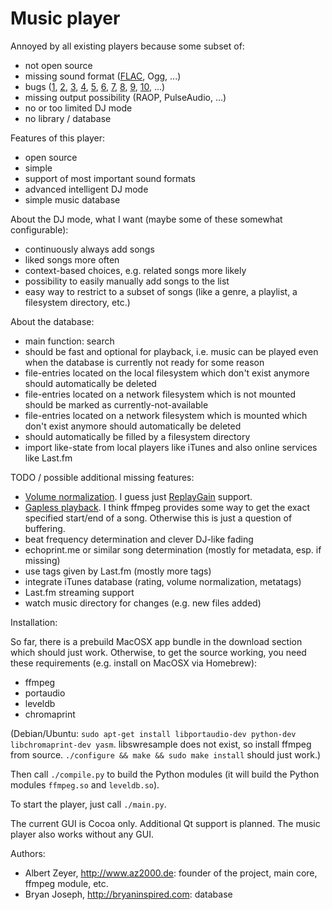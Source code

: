 Music player
============

Annoyed by all existing players because some subset of:

* not open source
* missing sound format ([FLAC](http://flac.sourceforge.net/itunes.html), Ogg, ...)
* bugs ([1](http://bugzilla.songbirdnest.com/show_bug.cgi?id=23640), [2](http://bugzilla.songbirdnest.com/show_bug.cgi?id=25023), [3](http://bugzilla.songbirdnest.com/show_bug.cgi?id=25042), [4](http://bugzilla.songbirdnest.com/show_bug.cgi?id=18503), [5](http://bugzilla.songbirdnest.com/show_bug.cgi?id=18505), [6](http://bugzilla.songbirdnest.com/show_bug.cgi?id=18480), [7](http://bugzilla.songbirdnest.com/show_bug.cgi?id=18478), [8](http://bugzilla.songbirdnest.com/show_bug.cgi?id=25073), [9](http://bugzilla.songbirdnest.com/show_bug.cgi?id=25024), [10](http://bugzilla.songbirdnest.com/show_bug.cgi?id=5975), ...)
* missing output possibility (RAOP, PulseAudio, ...)
* no or too limited DJ mode
* no library / database

Features of this player:

* open source
* simple
* support of most important sound formats
* advanced intelligent DJ mode
* simple music database

About the DJ mode, what I want (maybe some of these somewhat configurable):

* continuously always add songs
* liked songs more often
* context-based choices, e.g. related songs more likely
* possibility to easily manually add songs to the list
* easy way to restrict to a subset of songs (like a genre, a playlist, a filesystem directory, etc.)

About the database:

* main function: search
* should be fast and optional for playback, i.e. music can be played even when the database is currently not ready for some reason
* file-entries located on the local filesystem which don't exist anymore should automatically be deleted
* file-entries located on a network filesystem which is not mounted should be marked as currently-not-available
* file-entries located on a network filesystem which is mounted which don't exist anymore should automatically be deleted
* should automatically be filled by a filesystem directory
* import like-state from local players like iTunes and also online services like Last.fm

TODO / possible additional missing features:

* [Volume normalization](http://en.wikipedia.org/wiki/Audio_normalization). I guess just [ReplayGain](http://en.wikipedia.org/wiki/ReplayGain) support.
* [Gapless playback](http://en.wikipedia.org/wiki/Gapless_playback). I think ffmpeg provides some way to get the exact specified start/end of a song. Otherwise this is just a question of buffering.
* beat frequency determination and clever DJ-like fading
* echoprint.me or similar song determination (mostly for metadata, esp. if missing)
* use tags given by Last.fm (mostly more tags)
* integrate iTunes database (rating, volume normalization, metatags)
* Last.fm streaming support
* watch music directory for changes (e.g. new files added)

Installation:

So far, there is a prebuild MacOSX app bundle in the download section which should just work. Otherwise, to get the source working, you need these requirements (e.g. install on MacOSX via Homebrew):

* ffmpeg
* portaudio
* leveldb
* chromaprint

(Debian/Ubuntu: `sudo apt-get install libportaudio-dev python-dev libchromaprint-dev yasm`. libswresample does not exist, so install ffmpeg from source. `./configure && make && sudo make install` should just work.)

Then call `./compile.py` to build the Python modules (it will build the Python modules `ffmpeg.so` and `leveldb.so`).

To start the player, just call `./main.py`.

The current GUI is Cocoa only. Additional Qt support is planned. The music player also works without any GUI.

Authors:

* Albert Zeyer, <http://www.az2000.de>: founder of the project, main core, ffmpeg module, etc.
* Bryan Joseph, <http://bryaninspired.com>: database

